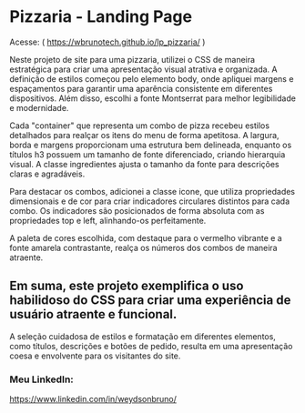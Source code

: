 # Pizzaria - Landing Page

Acesse: ( https://wbrunotech.github.io/lp_pizzaria/ )

Neste projeto de site para uma pizzaria, utilizei o CSS de maneira estratégica para criar uma apresentação visual atrativa e organizada. A definição de estilos começou pelo elemento body, onde apliquei margens e espaçamentos para garantir uma aparência consistente em diferentes dispositivos. Além disso, escolhi a fonte Montserrat para melhor legibilidade e modernidade.

Cada "container" que representa um combo de pizza recebeu estilos detalhados para realçar os itens do menu de forma apetitosa. A largura, borda e margens proporcionam uma estrutura bem delineada, enquanto os títulos h3 possuem um tamanho de fonte diferenciado, criando hierarquia visual. A classe ingredientes ajusta o tamanho da fonte para descrições claras e agradáveis.

Para destacar os combos, adicionei a classe icone, que utiliza propriedades dimensionais e de cor para criar indicadores circulares distintos para cada combo. Os indicadores são posicionados de forma absoluta com as propriedades top e left, alinhando-os perfeitamente. 

A paleta de cores escolhida, com destaque para o vermelho vibrante e a fonte amarela contrastante, realça os números dos combos de maneira atraente.

## Em suma, este projeto exemplifica o uso habilidoso do CSS para criar uma experiência de usuário atraente e funcional. 

A seleção cuidadosa de estilos e formatação em diferentes elementos, como títulos, descrições e botões de pedido, resulta em uma apresentação coesa e envolvente para os visitantes do site.

### Meu LinkedIn:
https://www.linkedin.com/in/weydsonbruno/
